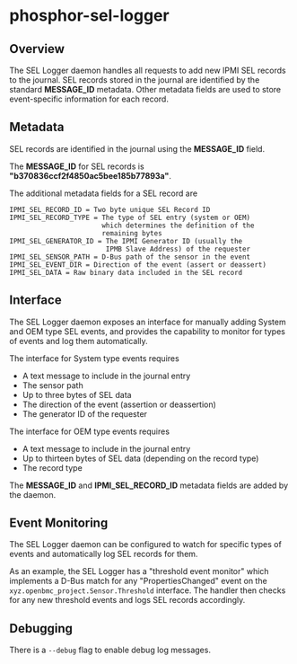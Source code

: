 # phosphor-sel-logger

## Overview

The SEL Logger daemon handles all requests to add new IPMI SEL records to the
journal. SEL records stored in the journal are identified by the standard
**MESSAGE_ID** metadata. Other metadata fields are used to store event-specific
information for each record.

## Metadata

SEL records are identified in the journal using the **MESSAGE_ID** field.

The **MESSAGE_ID** for SEL records is **"b370836ccf2f4850ac5bee185b77893a"**.

The additional metadata fields for a SEL record are

    IPMI_SEL_RECORD_ID = Two byte unique SEL Record ID
    IPMI_SEL_RECORD_TYPE = The type of SEL entry (system or OEM)
                           which determines the definition of the
                           remaining bytes
    IPMI_SEL_GENERATOR_ID = The IPMI Generator ID (usually the
                            IPMB Slave Address) of the requester
    IPMI_SEL_SENSOR_PATH = D-Bus path of the sensor in the event
    IPMI_SEL_EVENT_DIR = Direction of the event (assert or deassert)
    IPMI_SEL_DATA = Raw binary data included in the SEL record

## Interface

The SEL Logger daemon exposes an interface for manually adding System and OEM
type SEL events, and provides the capability to monitor for types of events and
log them automatically.

The interface for System type events requires

- A text message to include in the journal entry
- The sensor path
- Up to three bytes of SEL data
- The direction of the event (assertion or deassertion)
- The generator ID of the requester

The interface for OEM type events requires

- A text message to include in the journal entry
- Up to thirteen bytes of SEL data (depending on the record type)
- The record type

The **MESSAGE_ID** and **IPMI_SEL_RECORD_ID** metadata fields are added by the
daemon.

## Event Monitoring

The SEL Logger daemon can be configured to watch for specific types of events
and automatically log SEL records for them.

As an example, the SEL Logger has a "threshold event monitor" which implements a
D-Bus match for any "PropertiesChanged" event on the
`xyz.openbmc_project.Sensor.Threshold` interface. The handler then checks for
any new threshold events and logs SEL records accordingly.

## Debugging

There is a `--debug` flag to enable debug log messages.
